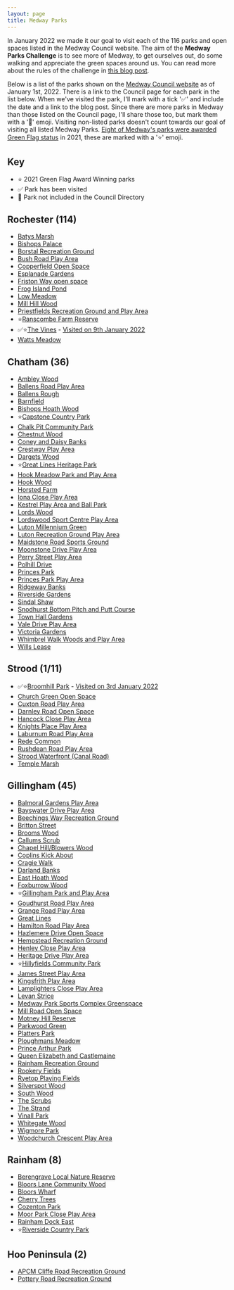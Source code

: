 ```yaml
---
layout: page
title: Medway Parks
---
```


In January 2022 we made it our goal to visit each of the 116 parks and open spaces listed in the Medway Council website. The aim of the **Medway Parks Challenge** is to see more of Medway, to get ourselves out, do some walking and appreciate the green spaces around us. You can read more about the rules of the challenge in [this blog post](https://andrews.io/blog/medway-2022-parks-challenge).

Below is a list of the parks shown on the [Medway Council website](https://www.medway.gov.uk/directory/22/find_a_park_play_or_game_area) as of January 1st, 2022. There is a link to the Council page for each park in the list below. When we've visited the park, I'll mark with a tick '✅' and include the date and a link to the blog post. Since there are more parks in Medway than those listed on the Council page, I'll share those too, but mark them with a '🌼' emoji. Visiting non-listed parks doesn't count towards our goal of visiting all listed Medway Parks. [Eight of Medway's parks were awarded Green Flag status](https://www.medway.gov.uk/news/article/1025/eight_of_medway_s_parks_amongst_the_best_in_the_uk) in 2021, these are marked with a '⭐️' emoji.

## Key
* ⭐️ 2021 Green Flag Award Winning parks
* ✅ Park has been visited
* 🌼 Park not included in the Council Directory

## Rochester (114)
* [Batys Marsh](https://www.medway.gov.uk/directory_record/278642/batys_marsh)
* [Bishops Palace](https://www.medway.gov.uk/directory_record/278653/bishops_palace)
* [Borstal Recreation Ground](https://www.medway.gov.uk/directory_record/689/borstal_recreation_ground)
* [Bush Road Play Area](https://www.medway.gov.uk/directory_record/723/bush_road_play_area)
* [Copperfield Open Space](https://www.medway.gov.uk/directory_record/692/copperfield_open_space)
* [Esplanade Gardens](https://www.medway.gov.uk/directory_record/475/esplanade_gardens)
* [Friston Way open space](https://www.medway.gov.uk/directory_record/693/friston_way_open_space)
* [Frog Island Pond](https://www.medway.gov.uk/directory_record/278643/frog_island_pond)
* [Low Meadow](https://www.medway.gov.uk/directory_record/735/low_meadow)
* [Mill Hill Wood](https://www.medway.gov.uk/directory_record/278644/mill_hill_wood)
* [Priestfields Recreation Ground and Play Area](https://www.medway.gov.uk/directory_record/694/priestfields_recreation_ground_and_play_area)
* ⭐️[Ranscombe Farm Reserve](https://www.medway.gov.uk/directory_record/526/ranscombe_farm_reserve)
* ✅⭐️[The Vines](https://www.medway.gov.uk/directory_record/2129/the_vines) - [Visited on 9th January 2022](https://andrews.io/blog/the-vines)
* [Watts Meadow](https://www.medway.gov.uk/directory_record/482/watts_meadow)

## Chatham (36)
* [Ambley Wood](https://www.medway.gov.uk/directory_record/278611/ambley_wood)
* [Ballens Road Play Area](https://www.medway.gov.uk/directory_record/752/ballens_road_play_area)
* [Ballens Rough](https://www.medway.gov.uk/directory_record/278612/ballens_rough)
* [Barnfield](https://www.medway.gov.uk/directory_record/2479/barnfield)
* [Bishops Hoath Wood](https://www.medway.gov.uk/directory_record/278613/bishops_hoath_wood)
* ⭐️[Capstone Country Park](https://www.medway.gov.uk/directory_record/760/capstone_country_park)
* [Chalk Pit Community Park](https://www.medway.gov.uk/directory_record/696/chalk_pit_community_park)
* [Chestnut Wood](https://www.medway.gov.uk/directory_record/278614/chestnut_wood)
* [Coney and Daisy Banks](https://www.medway.gov.uk/directory_record/278615/coney_and_daisy_banks)
* [Crestway Play Area](https://www.medway.gov.uk/directory_record/763/crestway_play_area)
* [Dargets Wood](https://www.medway.gov.uk/directory_record/278616/dargets_wood)
* ⭐️[Great Lines Heritage Park](https://www.medway.gov.uk/directory_record/467/great_lines_heritage_park)
* [Hook Meadow Park and Play Area](https://www.medway.gov.uk/directory_record/751/hook_meadow_park_and_play_area)
* [Hook Wood](https://www.medway.gov.uk/directory_record/278618/hook_wood)
* [Horsted Farm](https://www.medway.gov.uk/directory_record/278619/horsted_farm)
* [Iona Close Play Area](https://www.medway.gov.uk/directory_record/753/iona_close_play_area)
* [Kestrel Play Area and Ball Park](https://www.medway.gov.uk/directory_record/759/kestrel_play_area_and_ball_park)
* [Lords Wood](https://www.medway.gov.uk/directory_record/278620/lords_wood)
* [Lordswood Sport Centre Play Area](https://www.medway.gov.uk/directory_record/754/lordswood_sport_centre_play_area)
* [Luton Millennium Green](https://www.medway.gov.uk/directory_record/764/luton_millennium_green)
* [Luton Recreation Ground Play Area](https://www.medway.gov.uk/directory_record/761/luton_recreation_ground_play_area)
* [Maidstone Road Sports Ground](https://www.medway.gov.uk/directory_record/695/maidstone_road_sports_ground)
* [Moonstone Drive Play Area](https://www.medway.gov.uk/directory_record/755/moonstone_drive_play_area)
* [Perry Street Play Area](https://www.medway.gov.uk/directory_record/697/perry_street_play_area)
* [Polhill Drive](https://www.medway.gov.uk/directory_record/278621/polhill_drive)
* [Princes Park](https://www.medway.gov.uk/directory_record/278622/princes_park)
* [Princes Park Play Area](https://www.medway.gov.uk/directory_record/756/princes_park_play_area)
* [Ridgeway Banks](https://www.medway.gov.uk/directory_record/501/ridgeway_banks)
* [Riverside Gardens](https://www.medway.gov.uk/directory_record/463/riverside_gardens)
* [Sindal Shaw](https://www.medway.gov.uk/directory_record/278623/sindal_shaw)
* [Snodhurst Bottom Pitch and Putt Course](https://www.medway.gov.uk/directory_record/142915/snodhurst_bottom_pitch_and_putt_course)
* [Town Hall Gardens](https://www.medway.gov.uk/directory_record/278656/town_hall_gardens)
* [Vale Drive Play Area](https://www.medway.gov.uk/directory_record/699/vale_drive_play_area)
* [Victoria Gardens](https://www.medway.gov.uk/directory_record/700/victoria_gardens)
* [Whimbrel Walk Woods and Play Area](https://www.medway.gov.uk/directory_record/278624/whimbrel_walk_woods_and_play_area)
* [Wills Lease](https://www.medway.gov.uk/directory_record/512/wills_lease)

## Strood (1/11)
* ✅⭐️[Broomhill Park](https://www.medway.gov.uk/directory_record/721/broomhill_park) - [Visited on 3rd January 2022](https://andrews.io/blog/broomhill-park)
* [Church Green Open Space](https://www.medway.gov.uk/directory_record/729/church_green_open_space)
* [Cuxton Road Play Area](https://www.medway.gov.uk/directory_record/730/cuxton_road_play_area)
* [Darnley Road Open Space](https://www.medway.gov.uk/directory_record/731/darnley_road_open_space)
* [Hancock Close Play Area](https://www.medway.gov.uk/directory_record/732/hancock_close_play_area)
* [Knights Place Play Area](https://www.medway.gov.uk/directory_record/733/knights_place_play_area)
* [Laburnum Road Play Area](https://www.medway.gov.uk/directory_record/734/laburnum_road_play_area)
* [Rede Common](https://www.medway.gov.uk/directory_record/278645/rede_common)
* [Rushdean Road Play Area](https://www.medway.gov.uk/directory_record/736/rushdean_road_play_area)
* [Strood Waterfront (Canal Road)](https://www.medway.gov.uk/directory_record/728/strood_waterfront_canal_road)
* [Temple Marsh](https://www.medway.gov.uk/directory_record/489/temple_marsh)

## Gillingham (45)
* [Balmoral Gardens Play Area](https://www.medway.gov.uk/directory_record/706/balmoral_gardens_play_area)
* [Bayswater Drive Play Area](https://www.medway.gov.uk/directory_record/741/bayswater_drive_play_area)
* [Beechings Way Recreation Ground](https://www.medway.gov.uk/directory_record/701/beechings_way_recreation_ground)
* [Britton Street](https://www.medway.gov.uk/directory_record/707/britton_street)
* [Brooms Wood](https://www.medway.gov.uk/directory_record/278626/brooms_wood)
* [Callums Scrub](https://www.medway.gov.uk/directory_record/278627/callums_scrub)
* [Chapel Hill/Blowers Wood](https://www.medway.gov.uk/directory_record/278628/chapel_hill_blowers_wood)
* [Coplins Kick About](https://www.medway.gov.uk/directory_record/709/coplins_kick_about)
* [Cragie Walk](https://www.medway.gov.uk/directory_record/278630/cragie_walk)
* [Darland Banks](https://www.medway.gov.uk/directory_record/278631/darland_banks)
* [East Hoath Wood](https://www.medway.gov.uk/directory_record/278632/east_hoath_wood)
* [Foxburrow Wood](https://www.medway.gov.uk/directory_record/278633/foxburrow_wood)
* ⭐️[Gillingham Park and Play Area](https://www.medway.gov.uk/directory_record/487/gillingham_park_and_play_area)
* [Goudhurst Road Play Area](https://www.medway.gov.uk/directory_record/712/goudhurst_road_play_area)
* [Grange Road Play Area](https://www.medway.gov.uk/directory_record/713/grange_road_play_area)
* [Great Lines](https://www.medway.gov.uk/directory_record/278634/great_lines)
* [Hamilton Road Play Area](https://www.medway.gov.uk/directory_record/714/hamilton_road_play_area)
* [Hazlemere Drive Open Space](https://www.medway.gov.uk/directory_record/715/hazlemere_drive_open_space)
* [Hempstead Recreation Ground](https://www.medway.gov.uk/directory_record/747/hempstead_recreation_ground)
* [Henley Close Play Area](https://www.medway.gov.uk/directory_record/743/henley_close_play_area)
* [Heritage Drive Play Area](https://www.medway.gov.uk/directory_record/710/heritage_drive_play_area)
* ⭐️[Hillyfields Community Park](https://www.medway.gov.uk/directory_record/703/hillyfields_community_park)
* [James Street Play Area](https://www.medway.gov.uk/directory_record/716/james_street_play_area)
* [Kingsfrith Play Area](https://www.medway.gov.uk/directory_record/748/kingsfrith_play_area)
* [Lamplighters Close Play Area](https://www.medway.gov.uk/directory_record/660/lamplighters_close_play_area)
* [Levan Strice](https://www.medway.gov.uk/directory_record/278635/levan_strice)
* [Medway Park Sports Complex Greenspace](https://www.medway.gov.uk/directory_record/468/medway_park_sports_complex_greenspace)
* [Mill Road Open Space](https://www.medway.gov.uk/directory_record/2334/mill_road_open_space)
* [Motney Hill Reserve](https://www.medway.gov.uk/directory_record/659/motney_hill_reserve)
* [Parkwood Green](https://www.medway.gov.uk/directory_record/738/parkwood_green)
* [Platters Park](https://www.medway.gov.uk/directory_record/745/platters_park)
* [Ploughmans Meadow](https://www.medway.gov.uk/directory_record/278636/ploughmans_meadow)
* [Prince Arthur Park](https://www.medway.gov.uk/directory_record/278637/prince_arthur_park)
* [Queen Elizabeth and Castlemaine](https://www.medway.gov.uk/directory_record/495/queen_elizabeth_and_castlemaine)
* [Rainham Recreation Ground](https://www.medway.gov.uk/directory_record/739/rainham_recreation_ground)
* [Rookery Fields](https://www.medway.gov.uk/directory_record/704/rookery_fields)
* [Ryetop Playing Fields](https://www.medway.gov.uk/directory_record/746/ryetop_playing_fields)
* [Silverspot Wood](https://www.medway.gov.uk/directory_record/278638/silverspot_wood)
* [South Wood](https://www.medway.gov.uk/directory_record/278639/south_wood)
* [The Scrubs](https://www.medway.gov.uk/directory_record/278640/the_scrubs)
* [The Strand](https://www.medway.gov.uk/directory_record/705/the_strand)
* [Vinall Park](https://www.medway.gov.uk/directory_record/719/vinall_park)
* [Whitegate Wood](https://www.medway.gov.uk/directory_record/278641/whitegate_wood)
* [Wigmore Park](https://www.medway.gov.uk/directory_record/750/wigmore_park)
* [Woodchurch Crescent Play Area](https://www.medway.gov.uk/directory_record/720/woodchurch_crescent_play_area)

## Rainham (8)
* [Berengrave Local Nature Reserve](https://www.medway.gov.uk/directory_record/278652/berengrave_local_nature_reserve)
* [Bloors Lane Community Wood](https://www.medway.gov.uk/directory_record/278655/bloors_lane_community_wood)
* [Bloors Wharf](https://www.medway.gov.uk/directory_record/278654/bloors_wharf)
* [Cherry Trees](https://www.medway.gov.uk/directory_record/742/cherry_trees)
* [Cozenton Park](https://www.medway.gov.uk/directory_record/737/cozenton_park)
* [Moor Park Close Play Area](https://www.medway.gov.uk/directory_record/2480/moor_park_close_play_area)
* [Rainham Dock East](https://www.medway.gov.uk/directory_record/676/rainham_dock_east)
* ⭐️[Riverside Country Park](https://www.medway.gov.uk/directory_record/523/riverside_country_park)

## Hoo Peninsula (2)
* [APCM Cliffe Road Recreation Ground](https://www.medway.gov.uk/directory_record/1806/apcm_cliffe_road_recreation_ground)
* [Pottery Road Recreation Ground](https://www.medway.gov.uk/directory_record/1805/pottery_road_recreation_ground)
